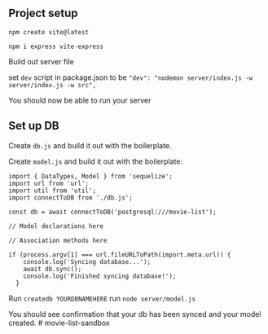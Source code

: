 ## Project setup 
`npm create vite@latest`

`npm i express vite-express`

Build out server file

set `dev` script in package.json to be `"dev": "nodemon server/index.js -w server/index.js -w src",`

You should now be able to run your server

## Set up DB

Create `db.js` and build it out with the boilerplate.

Create `model.js` and build it out with the boilerplate:
```
import { DataTypes, Model } from 'sequelize';
import url from 'url';
import util from 'util';
import connectToDB from './db.js';

const db = await connectToDB('postgresql:///movie-list');

// Model declarations here

// Association methods here

if (process.argv[1] === url.fileURLToPath(import.meta.url)) {
    console.log('Syncing database...');
    await db.sync();
    console.log('Finished syncing database!');
  }
```

Run `createdb YOURDBNAMEHERE`
run `node server/model.js`

You should see confirmation that your db has been synced and your model created. # movie-list-sandbox
